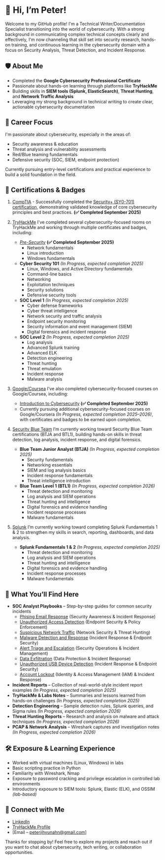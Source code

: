 # 👋 Hi, I’m Peter!

Welcome to my GitHub profile! I'm a Technical Writer/Documentation Specialist transitioning into the world of cybersecurity. With a strong background in communicating complex technical concepts clearly and effectively, I'm now channeling that skill set into security research, hands-on training, and continuous learning in the cybersecurity domain with a focus on Security Analysis, Threat Detection, and Incident Response.

## 🛡️ About Me

- Completed the **Google Cybersecurity Professional Certificate**  
- Passionate about hands-on learning through platforms like **TryHackMe**  
- Building skills in **SIEM tools (Splunk, ElasticSearch)**, **Threat Hunting**, and **Network Traffic Analysis**  
- Leveraging my strong background in technical writing to create clear, actionable cybersecurity documentation  

## 🎯 Career Focus

I'm passionate about cybersecurity, especially in the areas of:

- Security awareness & education  
- Threat analysis and vulnerability assessments  
- Red/Blue teaming fundamentals  
- Defensive security (SOC, SIEM, endpoint protection)

Currently pursuing entry-level certifications and practical experience to build a solid foundation in the field.

## 📂 Certifications & Badges
1) [CompTIA](https://www.comptia.org/en-us/) - Successfully completed the [Security+ (SY0-701) certification](https://www.credly.com/badges/20605f54-9240-4d61-bc91-aa72a16ecc76), demonstrating validated knowledge of core cybersecurity principles and best practices. **(✅ Completed September 2025)**

2) [TryHackMe](https://tryhackme.com/) I've completed several cybersecurity-focused rooms on TryHackMe and working through multiple certificates and badges, including:
    - *[Pre-Security](https://tryhackme.com/certificate/THM-NHPYA3WOHM)* **(✅ Completed September 2025)**
      - Network fundamentals  
      - Linux introduction  
      - Windows fundamentals
    - **Cyber Security 101** *(In Progress, expected completion 2025)*
      - Linux, Windows, and Active Directory fundamentals  
      - Command-line basics  
      - Networking  
      - Exploitation techniques  
      - Security solutions  
      - Defensive security tools
    - **SOC Level 1** *(In Progress, expected completion 2025)*
      - Cyber defense frameworks  
      - Cyber threat intelligence  
      - Network security and traffic analysis  
      - Endpoint security monitoring  
      - Security information and event management (SIEM)  
      - Digital forensics and incident response  
    - **SOC Level 2** *(In Progress, expected completion 2025)*
      - Log analysis  
      - Advanced Splunk training  
      - Advanced ELK  
      - Detection engineering  
      - Threat hunting  
      - Threat emulation  
      - Incident response  
      - Malware analysis
  
3) [Google/Coursea](https://www.coursera.org/) I've also completed cybersecurity-focused courses on Google/Coursea, including:
    - [Introduction to Cybersecurity](https://www.coursera.org/account/accomplishments/professional-cert/CR6J4M8EZYYE?utm_source=link&utm_medium=certificate&utm_content=cert_image&utm_campaign=sharing_cta&utm_product=prof) **(✅ Completed September 2025)**
    - Currently pursuing additional cybersecurity-focused courses on Google/Coursera *(In Progress, expected completion 2025–2026)*, with certificates and badges to be earned upon completion.

4) [Security Blue Team](https://www.securityblue.team/) I’m currently working toward Security Blue Team certifications (BTJA and BTL1), building hands-on skills in threat detection, log analysis, incident response, and digital forensics.
    - **Blue Team Junior Analyst (BTJA)** *(In Progress, expected completion 2025)*
      - Security fundamentals  
      - Networking essentials  
      - SIEM and log analysis basics  
      - Incident response fundamentals  
      - Threat intelligence introduction  
    - **Blue Team Level 1 (BTL1)** *(In Progress, expected completion 2026)*
      - Threat detection and monitoring  
      - Log analysis and SIEM operations  
      - Threat hunting and intelligence  
      - Digital forensics and evidence handling  
      - Incident response processes  
      - Malware fundamentals
5) [Splunk](https://www.splunk.com/en_us/training/splunk-fundamentals.html) I’m currently working toward completing Splunk Fundamentals 1 & 2 to strengthen my skills in search, reporting, dashboards, and data analysis.
    - **Splunk Fundamentals 1 & 2** *(In Progress, expected completion 2025)*
      - Threat detection and monitoring 
      - Log analysis and SIEM operations  
      - Threat hunting and intelligence  
      - Digital forensics and evidence handling  
      - Incident response processes  
      - Malware fundamentals
        
## 📂 What You’ll Find Here

- **SOC Analyst Playbooks** – Step-by-step guides for common security incidents
  * [Phising Email Response](https://github.com/ahnpj/soc-analyst-portfolio/blob/main/playbooks/email-phishing-playbook) (Security Awareness & Incident Response)
  * [Unauthorized Access Detection](https://github.com/ahnpj/soc-analyst-portfolio/blob/main/playbooks/unauthorized-access-detection-playbook.md) (Endpoint Security & Policy Enforcement)
  * [Suspicious Network Traffic](https://github.com/ahnpj/soc-analyst-portfolio/blob/main/playbooks/suspicious-network-traffic-analysis-playbook.md) (Network Security & Threat Hunting)
  * [Malware Detection and Response](https://github.com/ahnpj/soc-analyst-portfolio/blob/main/playbooks/malware-detection-response-playbook.md) (Incident Response & Endpoint Security)
  * [Alert Triage and Escalation](https://github.com/ahnpj/soc-analyst-portfolio/blob/main/playbooks/alert-triage-escalation-playbook.md) (Security Operations & Incident Management)
  * [Data Exfiltration](https://github.com/ahnpj/soc-analyst-portfolio/blob/main/playbooks/data-exfiltration-investigation-playbook.md) (Data Protection & Incident Response)
  * [Unauthorized USB Device Detection](https://github.com/ahnpj/soc-analyst-portfolio/blob/main/playbooks/malware-detection-response-playbook.md) (Incident Response & Endpoint Security)
  * [Account Lockout](https://github.com/ahnpj/soc-analyst-portfolio/blob/main/playbooks/account-lockout-investigation-playbook.md) (Identity & Access Management (IAM) & Incident Response)
- **Incident Reports** –  Collection of real-world-style incident report examples *(In Progress, expected completion 2025)*
- **TryHackMe & Labs Notes** – Summaries and lessons learned from hands-on challenges *(In Progress, expected completion 2025)*
- **Detection Engineering** – Sample detection rules, Splunk queries, and Sigma rules *(In Progress, expected completion 2026)*
- **Threat Hunting Reports** – Research and analysis on malware and attack techniques *(In Progress, expected completion 2026)*
- **PCAP & Network Analysis** – Wireshark captures and investigation notes *(In Progress, expected completion 2026)*

## 🛠️ Exposure & Learning Experience

- Worked with virtual machines (Linux, Windows) in labs  
- Basic scripting practice in Python  
- Familiarity with Wireshark, Nmap
- Exposure to password cracking and privilege escalation in controlled lab environments 
- Introductory exposure to SIEM tools: Splunk, Elastic (ELK), and OSSIM *(lab-based)*

## 🔗 Connect with Me

- [LinkedIn](https://www.linkedin.com/in/your-link-here)  
- [TryHackMe Profile](https://tryhackme.com/p/your-profile)
- [Email – peterjihyunahn@gmail.com]


Thanks for stopping by! Feel free to explore my projects and reach out if you want to chat about cybersecurity, tech writing, or collaboration opportunities.

